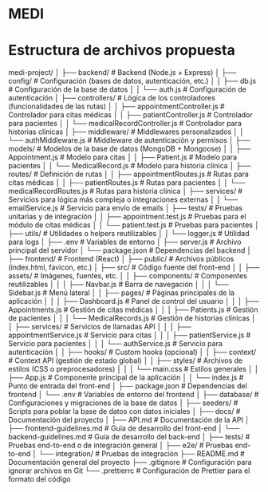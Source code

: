 # MEDI
# Estructura de archivos propuesta
medi-project/
│
├── backend/                    # Backend (Node.js + Express)
│   ├── config/                 # Configuración (bases de datos, autenticación, etc.)
│   │   ├── db.js               # Configuración de la base de datos
│   │   └── auth.js             # Configuración de autenticación
│   ├── controllers/            # Lógica de los controladores (funcionalidades de las rutas)
│   │   ├── appointmentController.js   # Controlador para citas médicas
│   │   ├── patientController.js       # Controlador para pacientes
│   │   └── medicalRecordController.js # Controlador para historias clínicas
│   ├── middleware/             # Middlewares personalizados
│   │   └── authMiddleware.js   # Middleware de autenticación y permisos
│   ├── models/                 # Modelos de la base de datos (MongoDB + Mongoose)
│   │   ├── Appointment.js      # Modelo para citas
│   │   ├── Patient.js          # Modelo para pacientes
│   │   └── MedicalRecord.js    # Modelo para historia clínica
│   ├── routes/                 # Definición de rutas
│   │   ├── appointmentRoutes.js   # Rutas para citas médicas
│   │   ├── patientRoutes.js       # Rutas para pacientes
│   │   └── medicalRecordRoutes.js # Rutas para historia clínica
│   ├── services/               # Servicios para lógica más compleja o integraciones externas
│   │   └── emailService.js     # Servicio para envío de emails
│   ├── tests/                  # Pruebas unitarias y de integración
│   │   ├── appointment.test.js # Pruebas para el módulo de citas médicas
│   │   └── patient.test.js     # Pruebas para pacientes
│   ├── utils/                  # Utilidades o helpers reutilizables
│   │   └── logger.js           # Utilidad para logs
│   ├── .env                    # Variables de entorno
│   ├── server.js               # Archivo principal del servidor
│   └── package.json            # Dependencias del backend
│
├── frontend/                   # Frontend (React)
│   ├── public/                 # Archivos públicos (index.html, favicon, etc.)
│   ├── src/                    # Código fuente del front-end
│   │   ├── assets/             # Imágenes, fuentes, etc.
│   │   ├── components/         # Componentes reutilizables
│   │   │   ├── Navbar.js       # Barra de navegación
│   │   │   └── Sidebar.js      # Menú lateral
│   │   ├── pages/              # Páginas principales de la aplicación
│   │   │   ├── Dashboard.js    # Panel de control del usuario
│   │   │   ├── Appointments.js # Gestión de citas médicas
│   │   │   ├── Patients.js     # Gestión de pacientes
│   │   │   └── MedicalRecords.js  # Gestión de historias clínicas
│   │   ├── services/           # Servicios de llamadas API
│   │   │   ├── appointmentService.js  # Servicio para citas
│   │   │   ├── patientService.js      # Servicio para pacientes
│   │   │   └── authService.js         # Servicio para autenticación
│   │   ├── hooks/               # Custom hooks (opcional)
│   │   ├── context/             # Context API (gestión de estado global)
│   │   ├── styles/              # Archivos de estilos (CSS o preprocesadores)
│   │   │   └── main.css         # Estilos generales
│   │   ├── App.js               # Componente principal de la aplicación
│   │   └── index.js             # Punto de entrada del front-end
│   ├── package.json             # Dependencias del frontend
│   └── .env                     # Variables de entorno del frontend
│
├── database/                   # Configuraciones y migraciones de la base de datos
│   ├── seeders/                # Scripts para poblar la base de datos con datos iniciales
│
├── docs/                       # Documentación del proyecto
│   ├── API.md                  # Documentación de la API
│   ├── frontend-guidelines.md  # Guía de desarrollo del front-end
│   └── backend-guidelines.md   # Guía de desarrollo del back-end
│
├── tests/                      # Pruebas end-to-end o de integración general
│   ├── e2e/                    # Pruebas end-to-end
│   └── integration/            # Pruebas de integración
├── README.md                   # Documentación general del proyecto
├── .gitignore                  # Configuración para ignorar archivos en Git
└── .prettierrc                 # Configuración de Prettier para el formato del código
